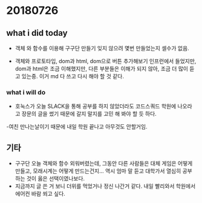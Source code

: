 # 20180726 

## what i did today
-  객체 와 함수를 이용해 구구단 만들기 잊지 않으려 몇번 만들었는지 셀수가 없음.

- 객체와 프로토타입, dom과 html, dom으로 버튼 추가해보기
인프런에서 들었지만, dom과 html은 조금 이해했지만, 다른 부분들은 이해가 되지 않아, 조금 더 많이 듣고 있는중. 이거 md 다 쓰고 다시 해야 할 것 같다.
### what i will do 

- 호눅스가 오늘 SLACK을 통해 공부를 하지 않았더라도 코드스쿼드 학원에 나오라고 장문의 글을 썼기 때문에 갈지 말지를 고민 해 봐야 할 듯 하다. 

-여친 만나는날이기 때문에 내일 학원 끝나고 아무것도 안할거임.
## 기타

- 구구단 오늘 객체와 함수 외워버렸는데, 그동안 다른 사람들은 대체 게임은 어떻게 만들고, 모래시계는 어떻게 만드는건지... 역시 엄마 말 듣고 대학가서 열심히 공부 하는 것이 옳은 선택이였나보다.
- 지금까지 글 쓴 거 보니 더위를 먹었거나 정신 나간거 같다.
내일 빨리와서 학원에서 에어컨 바람 쐬고 싶다.